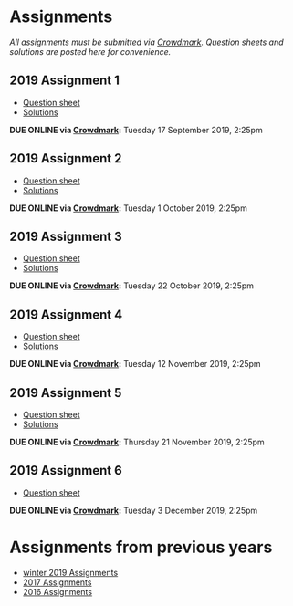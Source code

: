 # Assignments

_All assignments must be submitted via [Crowdmark](https://crowdmark.com/).  Question sheets and solutions are posted here for convenience._

## 2019 Assignment 1

- [Question sheet](./3aa1_2019f.pdf)
- [Solutions](./3aa1s_2019f.pdf)

**DUE ONLINE via [Crowdmark](https://crowdmark.com/):** Tuesday 17 September 2019, 2:25pm

## 2019 Assignment 2

- [Question sheet](./3aa2_2019f.pdf)
- [Solutions](./3aa2s_2019f.pdf)

**DUE ONLINE via [Crowdmark](https://crowdmark.com/):** Tuesday 1 October 2019, 2:25pm

## 2019 Assignment 3

- [Question sheet](./3aa3_2019f.pdf)
- [Solutions](./3aa3s_2019f.pdf)

**DUE ONLINE via [Crowdmark](https://crowdmark.com/):** Tuesday 22 October 2019, 2:25pm

## 2019 Assignment 4

- [Question sheet](./3aa4_2019f.pdf)
- [Solutions](./3aa4s_2019f.pdf)

**DUE ONLINE via [Crowdmark](https://crowdmark.com/):** Tuesday 12 November 2019, 2:25pm

## 2019 Assignment 5

- [Question sheet](./3aa5_2019f.pdf)
- [Solutions](./3aa5s_2019f.pdf)

**DUE ONLINE via [Crowdmark](https://crowdmark.com/):** Thursday 21 November 2019, 2:25pm

## 2019 Assignment 6

- [Question sheet](./3aa6_2019f.pdf)

**DUE ONLINE via [Crowdmark](https://crowdmark.com/):** Tuesday 3 December 2019, 2:25pm

# Assignments from previous years

- [winter 2019 Assignments](./2019w/assignments.md)
- [2017 Assignments](./2017/assignments.md)
- [2016 Assignments](./2016/assignments.md)
